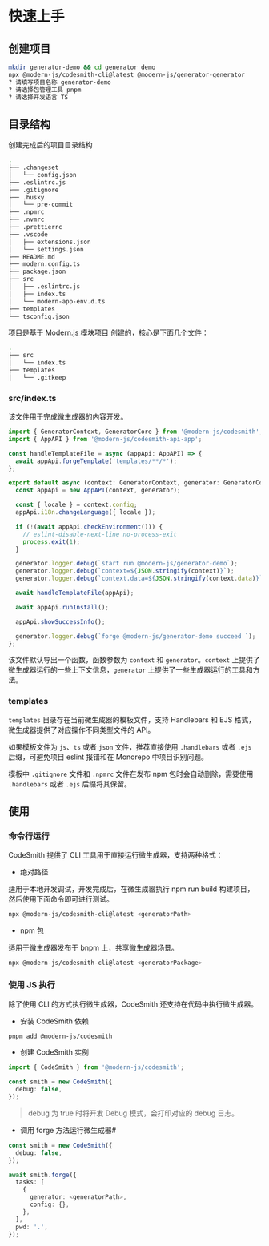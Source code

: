 # 快速上手

## 创建项目

```bash
mkdir generator-demo && cd generator demo
npx @modern-js/codesmith-cli@latest @modern-js/generator-generator
? 请填写项目名称 generator-demo
? 请选择包管理工具 pnpm
? 请选择开发语言 TS
```

## 目录结构

创建完成后的项目目录结构

```bash
.
├── .changeset
│   └── config.json
├── .eslintrc.js
├── .gitignore
├── .husky
│   └── pre-commit
├── .npmrc
├── .nvmrc
├── .prettierrc
├── .vscode
│   ├── extensions.json
│   └── settings.json
├── README.md
├── modern.config.ts
├── package.json
├── src
│   ├── .eslintrc.js
│   ├── index.ts
│   └── modern-app-env.d.ts
├── templates
└── tsconfig.json
```

项目是基于 [Modern.js 模块项目](https://modernjs.dev/module-tools) 创建的，核心是下面几个文件：

```bash
.
├── src
│   └── index.ts
├── templates
│   └── .gitkeep
```

### src/index.ts

该文件用于完成微生成器的内容开发。

```ts
import { GeneratorContext, GeneratorCore } from '@modern-js/codesmith';
import { AppAPI } from '@modern-js/codesmith-api-app';

const handleTemplateFile = async (appApi: AppAPI) => {
  await appApi.forgeTemplate('templates/**/*');
};

export default async (context: GeneratorContext, generator: GeneratorCore) => {
  const appApi = new AppAPI(context, generator);

  const { locale } = context.config;
  appApi.i18n.changeLanguage({ locale });

  if (!(await appApi.checkEnvironment())) {
    // eslint-disable-next-line no-process-exit
    process.exit(1);
  }

  generator.logger.debug(`start run @modern-js/generator-demo`);
  generator.logger.debug(`context=${JSON.stringify(context)}`);
  generator.logger.debug(`context.data=${JSON.stringify(context.data)}`);

  await handleTemplateFile(appApi);

  await appApi.runInstall();

  appApi.showSuccessInfo();

  generator.logger.debug(`forge @modern-js/generator-demo succeed `);
};
```

该文件默认导出一个函数，函数参数为 `context` 和 `generator`。`context` 上提供了微生成器运行的一些上下文信息，`generator` 上提供了一些生成器运行的工具和方法。

### templates

`templates` 目录存在当前微生成器的模板文件，支持 Handlebars 和 EJS 格式，微生成器提供了对应操作不同类型文件的 API。

如果模板文件为 `js`、`ts` 或者 `json` 文件，推荐直接使用 `.handlebars` 或者 `.ejs` 后缀，可避免项目 eslint 报错和在 Monorepo 中项目识别问题。

模板中 `.gitignore` 文件和 `.npmrc` 文件在发布 npm 包时会自动删除，需要使用 `.handlebars` 或者 `.ejs` 后缀将其保留。

## 使用

### 命令行运行

CodeSmith 提供了 CLI 工具用于直接运行微生成器，支持两种格式：

- 绝对路径

适用于本地开发调试，开发完成后，在微生成器执行 npm run build 构建项目，然后使用下面命令即可进行测试。

```bash
npx @modern-js/codesmith-cli@latest <generatorPath>
```

- npm 包

适用于微生成器发布于 bnpm 上，共享微生成器场景。

```bash
npx @modern-js/codesmith-cli@latest <generatorPackage>
```

### 使用 JS 执行

除了使用 CLI 的方式执行微生成器，CodeSmith 还支持在代码中执行微生成器。

- 安装 CodeSmith 依赖

```bash
pnpm add @modern-js/codesmith
```

- 创建 CodeSmith 实例

```ts
import { CodeSmith } from '@modern-js/codesmith';

const smith = new CodeSmith({
  debug: false,
});
```

> debug 为 true 时将开发 Debug 模式，会打印对应的 debug 日志。

- 调用 forge 方法运行微生成器#

```ts
const smith = new CodeSmith({
  debug: false,
});

await smith.forge({
  tasks: [
    {
      generator: <generatorPath>,
      config: {},
    },
  ],
  pwd: '.',
});
```
